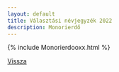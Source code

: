 ```yaml
---
layout: default
title: Választási névjegyzék 2022
description: Monorierdő
---
```


{% include Monorierdooxx.html %}

[Vissza](./)